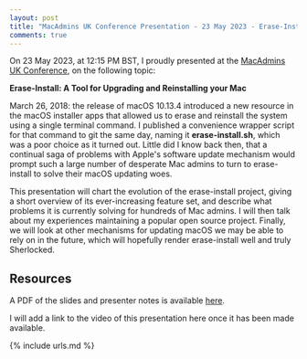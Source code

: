 ```yaml
---
layout: post
title: "MacAdmins UK Conference Presentation - 23 May 2023 - Erase-Install: A Tool for Upgrading and Reinstalling your Mac"
comments: true
---
```


On 23 May 2023, at 12:15 PM BST, I proudly presented at the [MacAdmins UK Conference](https://macad.uk), on the following topic:

**Erase-Install: A Tool for Upgrading and Reinstalling your Mac**

March 26, 2018: the release of macOS 10.13.4 introduced a new resource in the macOS installer apps that allowed us to erase and reinstall the system using a single terminal command. I published a convenience wrapper script for that command to git the same day, naming it **erase-install.sh**, which was a poor choice as it turned out. Little did I know back then, that a continual saga of problems with Apple's software update mechanism would prompt such a large number of desperate Mac admins to turn to erase-install to solve their macOS updating woes.

This presentation will chart the evolution of the erase-install project, giving a short overview of its ever-increasing feature set, and describe what problems it is currently solving for hundreds of Mac admins. I will then talk about my experiences maintaining a popular open source project. Finally, we will look at other mechanisms for updating macOS we may be able to rely on in the future, which will hopefully render erase-install well and truly Sherlocked.

## Resources

A PDF of the slides and presenter notes is available [here](/assets/documents/MacAdUK_2023_Erase_Install.pdf).

I will add a link to the video of this presentation here once it has been made available.

{% include urls.md %}
